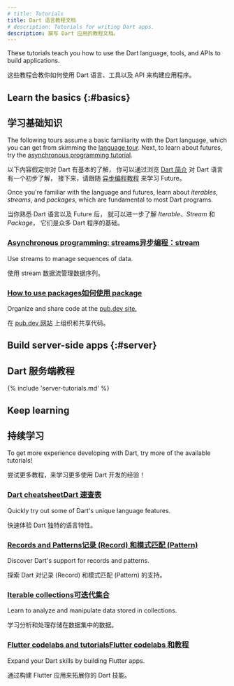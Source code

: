 ```yaml
---
# title: Tutorials
title: Dart 语言教程文档
# description: Tutorials for writing Dart apps.
description: 撰写 Dart 应用的教程文档。
---
```


These tutorials teach you how to use the Dart
language, tools, and APIs to build applications.

这些教程会教你如何使用 Dart 语言、工具以及 API 
来构建应用程序。

## Learn the basics {:#basics}

## 学习基础知识

The following tours assume a basic familiarity with the Dart language,
which you can get from skimming the [language tour](/language).
Next, to learn about futures, try the
[asynchronous programming tutorial](/libraries/async/async-await).

以下内容假定你对 Dart 有基本的了解，
你可以通过浏览 [Dart 简介](/language) 对 Dart 语言有一个初步了解，
接下来，请跟随 [异步编程教程](/libraries/async/async-await) 来学习 Future。

Once you're familiar with the language and futures,
learn about _iterables_, _streams_, and _packages_,
which are fundamental to most Dart programs.

当你熟悉 Dart 语言以及 Future 后，
就可以进一步了解 _Iterable_、_Stream_ 和 _Package_，
它们是众多 Dart 程序的基础。

<div class="card-grid no_toc_section">
  <div class="card">
    <h3><a href="/libraries/async/using-streams">
      <t>Asynchronous programming: streams</t><t>异步编程：stream</t>
    </a></h3>
    <p>Use streams to manage sequences of data.</p>
    <p>使用 stream 数据流管理数据序列。</p>
  </div>
  <div class="card">
    <h3><a href="/tools/pub/packages"><t>How to use packages</t><t>如何使用 package</t></a></h3>
    <p>Organize and share code at the
       <a href="{{site.pub}}">pub.dev site.</a></p>
    <p>在 <a href="{{site.pub}}">pub.dev 网站</a> 上组织和共享代码。</p>
  </div>
</div>


<a id="server-side-dart-tutorials" aria-hidden="true"></a>
## Build server-side apps {:#server}

## Dart 服务端教程

{% include 'server-tutorials.md' %}

<a id="more-tutorials" aria-hidden="true"></a>
## Keep learning

## 持续学习

To get more experience developing with Dart,
try more of the available tutorials!

尝试更多教程，来学习更多使用 Dart 开发的经验！

<div class="card-grid no_toc_section">
  <div class="card">
    <h3><a href="/resources/dart-cheatsheet"><t>Dart cheatsheet</t><t>Dart 速查表</t></a></h3>
    <p>Quickly try out some of Dart's unique language features.</p>
    <p>快速体验 Dart 独特的语言特性。</p>
  </div>
  <div class="card">
    <h3><a href="https://codelabs.developers.google.cn/codelabs/dart-patterns-records?hl=zh-cn#0"><t>Records and Patterns</t><t>记录 (Record) 和模式匹配 (Pattern)</t></a></h3>
    <p>Discover Dart's support for records and patterns.</p>
    <p>探索 Dart 对记录 (Record) 和模式匹配 (Pattern) 的支持。</p>
  </div>
  <div class="card">
    <h3><a href="{{site.flutter-docs}}/codelabs"><t>Iterable collections</t><t>可迭代集合</t></a></h3>
    <p>Learn to analyze and manipulate data stored in collections.</p>
    <p>学习分析和处理存储在数据集中的数据。</p>
  </div>
  <div class="card">
    <h3><a href="{{site.flutter-docs}}/codelabs"><t>Flutter codelabs and tutorials</t><t>Flutter codelabs 和教程</t></a></h3>
    <p>Expand your Dart skills by building Flutter apps.</p>
    <p>通过构建 Flutter 应用来拓展你的 Dart 技能。</p>
  </div>
</div>
